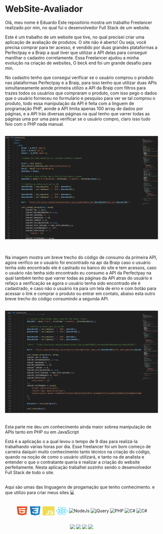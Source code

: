 # WebSite-Avaliador

Olá, meu nome é Eduardo Este repositório mostra um trabalho Freelancer realizado por min, no qual fui o desenvolvedor Full Stack de um website. 

Este é um trabalho de um website que tive, no qual precisei criar uma aplicação de avaliação de produtos. O site não é aberto! Ou seja, você precisa comprar para ter acesso, é vendido por duas grandes plataformas a Perfectpay e a Braip a qual tiver que utilizar a API delas para conseguir manilhar o cadastro corretamente. Essa Freelancer ajudou a minha evolução na criação de websites, O beck end foi um grande desafio para min.

No cadastro tenho que consegui verificar se o usuário comprou o produto nas plataformas Perfectpay e a Braip, para isso tenho que utilizar duas APIs simultaneamente aonde primeira utilizo a API da Braip com filtros para trazes todos os usuários que compraram o produto, com isso pego o dados que o usuário forneceu no formulário e pesquiso para ver se tal comprou o produto, todo essa manipulação da API é feita com a linguem de programação PHP, aonde a API limita apenas 100 array de dados por páginas, e a API trás diversas páginas na qual tenho que varrer todas as páginas uma por uma para verificar se o usuário compro, claro isso tudo feio com o PHP nada manual.
<br>
<br>
<div align="center">
   <img src="API1.png">
</div>
<br>
<br>

Na imagem mostra um breve trecho do código de consumo da primeira API, agora verifico se o usuário foi encontrado na api da Braip caso o usuário tenha sido encontrado ele é castrado no banco do site e tem acessos, caso o usuário não tenha sido encontrado eu consumo a API da Perfectpay na qual também tenho que varrer todas as páginas da API atras do usuário e refaço a verificação se agora o usuário tenha sido encontrado ele é cadastrado, e caso não o usuário ira para um tela de erro e com botão para acessar o link e comprar o produto ou entrar em contato, abaixo esta outro breve trecho do código consumindo a segunda API.
<br>
<br>
<div align="center">
   <img src="API2.png">
  <br>
</div>
<br>
<br>
Esta parte me deu um conhecimento ainda maior sobrea manipulação de APIs tanto em PHP ou em JavaScript

Está é a aplicação o a qual levou o tempo de 9 dias para realizá-la trabalhando várias horas por dia. Esse freelancer foi um bom começo de carreira daiquiri muito conhecimento tanto técnico na criação do código, quando na noção de como o usuário utilizará, e tanto na de analista e entender o que o contratante queria e realizar a criação do website perfeitamente. Nesta aplicação trabalhei sozinho sendo o desenvolvedor Full Stack de todo o site.
<br>
<br>

Aqui são umas das linguagens de progamação que tenho conhecimento. e que utilizo para criar meus sites 💻
<br>
<div align="center" style="display: inline_block"><br> 
  <img align="center" alt="HTML" height="30" width="40" src="https://raw.githubusercontent.com/devicons/devicon/master/icons/html5/html5-original.svg">
  <img align="center" alt="CSS" height="30" width="40" src="https://raw.githubusercontent.com/devicons/devicon/master/icons/css3/css3-original.svg">
  <img align="center" alt="Js" height="30" width="40" src="https://raw.githubusercontent.com/devicons/devicon/master/icons/javascript/javascript-plain.svg">
  <img align="center" alt="React" height="30" width="40" src="https://raw.githubusercontent.com/devicons/devicon/master/icons/react/react-original.svg">
  <img align="center" alt="NodeJs" height="30" width="40" src="https://cdn.jsdelivr.net/gh/devicons/devicon/icons/nodejs/nodejs-original.svg" />
  <img align="center" alt="jQuery" height="30" width="40" src="https://cdn.jsdelivr.net/gh/devicons/devicon/icons/jquery/jquery-original.svg" />
  <img align="center" alt="PHP" height="30" width="40" src="https://cdn.jsdelivr.net/gh/devicons/devicon/icons/php/php-original.svg" />
  <img align="center" alt="C#" height="30" width="40" src="https://cdn.jsdelivr.net/gh/devicons/devicon/icons/csharp/csharp-original.svg" />
  <img align="center" alt="C#" height="30" width="40" src="https://cdn.jsdelivr.net/gh/devicons/devicon/icons/python/python-original.svg" />
            
  ##
 
<div> 
  <a href="https://www.instagram.com/eduardofs_02/?hl=pt-br" target="_blank"><img src="https://img.shields.io/badge/-Instagram-%23E4405F?style=for-the-badge&logo=instagram&logoColor=white" target="_blank"></a>
  <a href="https://www.facebook.com/profile.php?id=100021540135507" target="_blank"><img src="https://img.shields.io/badge/Facebook-1877F2?style=for-the-badge&logo=facebook&logoColor=white" target="_blank"></a>
  <a href = "mailto:eduardo.f.seco@gmail.com"><img src="https://img.shields.io/badge/Gmail-D14836?style=for-the-badge&logo=gmail&logoColor=white" target="_blank"></a>
  <a href="https://open.spotify.com/user/72f76s6dnnl40llmc8c8011y2?si=3160eb6075f64e1" target="_blank"><img src="https://img.shields.io/badge/Spotify-1ED760?&style=for-the-badge&logo=spotify&logoColor=white" target="_blank"></a>
  

</div>
